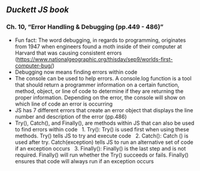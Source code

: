 ## ***Duckett JS book***

### Ch. 10, “Error Handling & Debugging (pp.449 - 486)”
- Fun fact: The word debugging, in regards to programming, originates from 1947 when engineers found a moth inside of their computer at Harvard that was causing consistent errors (https://www.nationalgeographic.org/thisday/sep9/worlds-first-computer-bug/)
- Debugging now means finding errors within code
- The console can be used to help errors. A console.log function is a tool that should return a programmer information on a certain function, method, object, or line of code to determine if they are returning the proper information. Depending on the error, the console will show on which line of code an error is occurring
- JS has 7 different errors that create an error object that displays the line number and description of the error (pp.486)
- Try(), Catch(), and Finally(), are methods within JS that can also be used to find errors within code
  1. Try(): Try() is used first when using these methods. Try() tells JS to try and execute code
  2. Catch(): Catch () is used after try. Catch(exception) tells JS to run an alternative set of code if an exception occurs
  3. Finally(): Finally() is the last step and is not required. Finally() will run whether the Try() succeeds or fails. Finally() ensures that code will always run if an exception occurs

